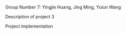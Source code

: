 Group Number 7:
Yingjie Huang, Jing Ming, Yulun Wang

Description of project 3


Project implementation